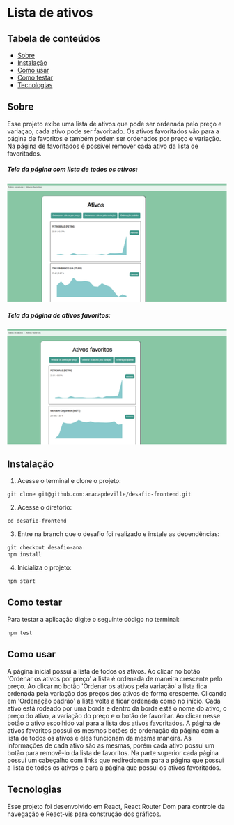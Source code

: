 # Lista de ativos


## Tabela de conteúdos
  * [Sobre](#Sobre)
  * [Instalação](#instalação)
  * [Como usar](#como-usar)
  * [Como testar](#como-testar)
  * [Tecnologias](#tecnologias)

## Sobre
Esse projeto exibe uma lista de ativos que pode ser ordenada pelo preço e variaçao, cada ativo pode ser favoritado. Os ativos favoritados vão para a página de favoritos e também podem ser ordenados por preço e variação. Na página de favoritados é possível remover cada ativo da lista de favoritados.

##### Tela da página com lista de todos os ativos:
![pagina-inicial](https://github.com/anacapdeville/desafio-frontend/blob/desafio-ana/images/lista.png?raw=true)
##### Tela da página de ativos favoritos:
![pagina-favoritos](https://github.com/anacapdeville/desafio-frontend/blob/desafio-ana/images/favoritos.png?raw=true)

## Instalação
1. Acesse o terminal e clone o projeto:

```
git clone git@github.com:anacapdeville/desafio-frontend.git
```

2. Acesse o diretório:
```
cd desafio-frontend
```

3. Entre na branch que o desafio foi realizado e instale as dependências:
```
git checkout desafio-ana
npm install
```

4. Inicializa o projeto:
```
npm start
```

## Como testar
Para testar a aplicação digite o seguinte código no terminal:
```
npm test
```

## Como usar
A página inicial possui a lista de todos os ativos. Ao clicar no botão 'Ordenar os ativos por preço' a lista é ordenada de maneira crescente pelo preço. Ao clicar no botão 'Ordenar os ativos pela variação' a lista fica ordenada pela variação dos preços dos ativos de forma crescente. Clicando em 'Ordenação padrão' a lista volta a ficar ordenada como no início. Cada ativo está rodeado por uma borda e dentro da borda está o nome do ativo, o preço do ativo, a variação do preço e o botão de favoritar. Ao clicar nesse botão o ativo escolhido vai para a lista dos ativos favoritados.
A página de ativos favoritos possui os mesmos botões de ordenação da página com a lista de todos os ativos e eles funcionam da mesma maneira. As informações de cada ativo são as mesmas, porém cada ativo possui um botão para removê-lo da lista de favoritos.
Na parte superior cada página possui um cabeçalho com links que redirecionam para a página que possui a lista de todos os ativos e para a página que possui os ativos favoritados.

## Tecnologias
Esse projeto foi desenvolvido em React, React Router Dom para controle da navegação e React-vis para construção dos gráficos.